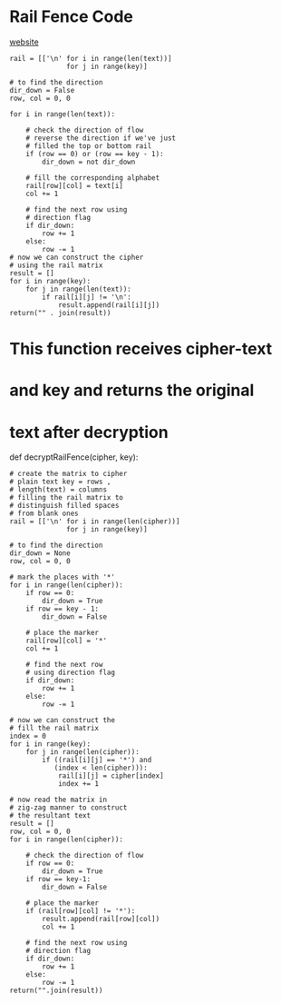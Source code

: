 
 
# Rail Fence Code 

[website](https://www.dcode.fr/rail-fence-cipher)


  
 
    rail = [['\n' for i in range(len(text))] 
                  for j in range(key)] 
      
    # to find the direction 
    dir_down = False
    row, col = 0, 0
      
    for i in range(len(text)): 
          
        # check the direction of flow 
        # reverse the direction if we've just 
        # filled the top or bottom rail 
        if (row == 0) or (row == key - 1): 
            dir_down = not dir_down 
          
        # fill the corresponding alphabet 
        rail[row][col] = text[i] 
        col += 1
          
        # find the next row using 
        # direction flag 
        if dir_down: 
            row += 1
        else: 
            row -= 1
    # now we can construct the cipher  
    # using the rail matrix 
    result = [] 
    for i in range(key): 
        for j in range(len(text)): 
            if rail[i][j] != '\n': 
                result.append(rail[i][j]) 
    return("" . join(result)) 
      
# This function receives cipher-text  
# and key and returns the original  
# text after decryption 
def decryptRailFence(cipher, key): 
  
    # create the matrix to cipher  
    # plain text key = rows ,  
    # length(text) = columns 
    # filling the rail matrix to  
    # distinguish filled spaces 
    # from blank ones 
    rail = [['\n' for i in range(len(cipher))]  
                  for j in range(key)] 
      
    # to find the direction 
    dir_down = None
    row, col = 0, 0
      
    # mark the places with '*' 
    for i in range(len(cipher)): 
        if row == 0: 
            dir_down = True
        if row == key - 1: 
            dir_down = False
          
        # place the marker 
        rail[row][col] = '*'
        col += 1
          
        # find the next row  
        # using direction flag 
        if dir_down: 
            row += 1
        else: 
            row -= 1
              
    # now we can construct the  
    # fill the rail matrix 
    index = 0
    for i in range(key): 
        for j in range(len(cipher)): 
            if ((rail[i][j] == '*') and
               (index < len(cipher))): 
                rail[i][j] = cipher[index] 
                index += 1
          
    # now read the matrix in  
    # zig-zag manner to construct 
    # the resultant text 
    result = [] 
    row, col = 0, 0
    for i in range(len(cipher)): 
          
        # check the direction of flow 
        if row == 0: 
            dir_down = True
        if row == key-1: 
            dir_down = False
              
        # place the marker 
        if (rail[row][col] != '*'): 
            result.append(rail[row][col]) 
            col += 1
              
        # find the next row using 
        # direction flag 
        if dir_down: 
            row += 1
        else: 
            row -= 1
    return("".join(result)) 
 


